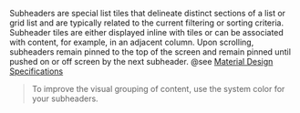 Subheaders are special list tiles that delineate distinct sections of a list or grid list and are typically related to the current filtering or sorting criteria. Subheader tiles are either displayed inline with tiles or can be associated with content, for example, in an adjacent column. Upon scrolling, subheaders remain pinned to the top of the screen and remain pinned until pushed on or off screen by the next subheader. @see [Material Design Specifications](https://www.google.com/design/spec/components/subheaders.html)

> To improve the visual grouping of content, use the system color for your subheaders.
